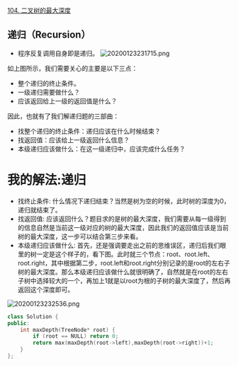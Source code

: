  [104. 二叉树的最大深度](https://leetcode-cn.com/problems/maximum-depth-of-binary-tree/description/)


 ## 递归（Recursion）

- 程序反复调用自身即是递归。
![20200123231715.png](https://i.loli.net/2021/03/27/FYtrzSD9X7p8ldv.png)

如上图所示，我们需要关心的主要是以下三点：

- 整个递归的终止条件。
- 一级递归需要做什么？
- 应该返回给上一级的返回值是什么？

因此，也就有了我们解递归题的三部曲：

- 找整个递归的终止条件：递归应该在什么时候结束？
- 找返回值：应该给上一级返回什么信息？
- 本级递归应该做什么：在这一级递归中，应该完成什么任务？


# 我的解法:递归

- 找终止条件: 什么情况下递归结束？当然是树为空的时候，此时树的深度为0，递归就结束了。
- 找返回值: 应该返回什么？题目求的是树的最大深度，我们需要从每一级得到的信息自然是当前这一级对应的树的最大深度，因此我们的返回值应该是当前树的最大深度，这一步可以结合第三步来看。
- 本级递归应该做什么: 首先，还是强调要走出之前的思维误区，递归后我们眼里的树一定是这个样子的，看下图。此时就三个节点：root、root.left、root.right，其中根据第二步，root.left和root.right分别记录的是root的左右子树的最大深度。那么本级递归应该做什么就很明确了，自然就是在root的左右子树中选择较大的一个，再加上1就是以root为根的子树的最大深度了，然后再返回这个深度即可。

![20200123232536.png](https://i.loli.net/2021/03/27/oWvnh5Uyz32cxfm.png)


```c++
class Solution {
public:
    int maxDepth(TreeNode* root) {
        if (root == NULL) return 0;
        return max(maxDepth(root->left),maxDepth(root->right))+1;
    }
};
